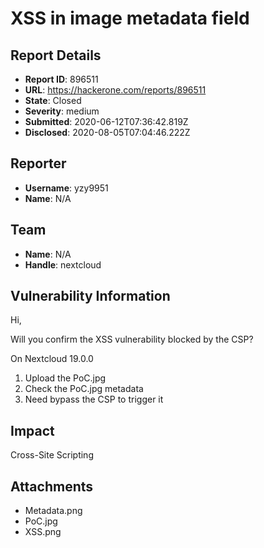 # XSS in image metadata field

## Report Details
- **Report ID**: 896511
- **URL**: https://hackerone.com/reports/896511
- **State**: Closed
- **Severity**: medium
- **Submitted**: 2020-06-12T07:36:42.819Z
- **Disclosed**: 2020-08-05T07:04:46.222Z

## Reporter
- **Username**: yzy9951
- **Name**: N/A

## Team
- **Name**: N/A
- **Handle**: nextcloud

## Vulnerability Information
Hi,

Will you confirm the XSS vulnerability blocked by the CSP?

On Nextcloud 19.0.0
1. Upload the PoC.jpg
2. Check the PoC.jpg metadata
3. Need bypass the CSP to trigger it

## Impact

Cross-Site Scripting

## Attachments
- Metadata.png
- PoC.jpg
- XSS.png
